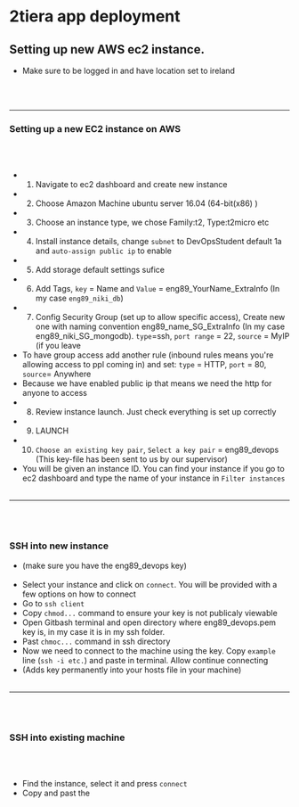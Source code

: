 # 2tiera app deployment
## Setting up new AWS ec2 instance.

- Make sure to be logged in and have location set to ireland

<br> </br>


- ---------------------------------------
### Setting up a new EC2 instance on AWS
<br> </br>


- 1) Navigate to ec2 dashboard and create new instance
- 2) Choose Amazon Machine ubuntu server 16.04 (64-bit(x86) )
- 3) Choose an instance type, we chose Family:t2, Type:t2micro etc
- 4) Install instance details, change `subnet` to DevOpsStudent default 1a and `auto-assign public ip` to enable
- 5) Add storage default settings sufice
- 6) Add Tags, `key` = Name and `Value` = eng89_YourName_ExtraInfo (In my case `eng89_niki_db`)
- 7) Config Security Group (set up to allow specific access), Create new one with naming convention eng89_name_SG_ExtraInfo (In my case eng89_niki_SG_mongodb). `type`=ssh,  `port range` = 22, `source` = MyIP (if you leave 
- To have group access add another rule (inbound rules means you're allowing access to ppl coming in) and set: `type` = HTTP, `port` = 80, `source`= Anywhere
- Because we have enabled public ip that means we need the http for anyone to access
- 8) Review instance launch. Just check everything is set up correctly 
- 9) LAUNCH 
- 10) `Choose an existing key pair`, `Select a key pair` = eng89_devops (This key-file has been sent to us by our supervisor)
- You will be given an instance ID. You can find your instance if you go to ec2 dashboard and type the name of your instance in `Filter instances`
<br> </br>
- ------------------------------------------------

<br> </br>



### SSH into new instance
- (make sure you have the eng89_devops key)
<br> </br>
- Select your instance and click on `connect`. You will be provided with a few options on how to connect
- Go to `ssh client`
- Copy `chmod...` command to ensure your key is not publicaly viewable 
- Open Gitbash terminal and open directory where eng89_devops.pem key is, in my case it is in my ssh folder.
- Past `chmoc...` command in ssh directory
- Now we need to connect to the machine using the key. Copy `example` line (`ssh -i etc.`) and paste in terminal. Allow continue connecting 
- (Adds key permanently into your hosts file in your machine)
<br> </br>
- -------------------------------------
<br> </br>
### SSH into existing machine
<br> </br>
- Find the instance, select it and press `connect`
- Copy and past the